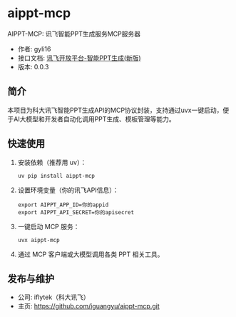 # aippt-mcp

AIPPT-MCP: 讯飞智能PPT生成服务MCP服务器

- 作者: gyli16
- 接口文档: [讯飞开放平台-智能PPT生成(新版)](https://www.xfyun.cn/doc/spark/PPTv2.html)
- 版本: 0.0.3

## 简介

本项目为科大讯飞智能PPT生成API的MCP协议封装，支持通过uvx一键启动，便于AI大模型和开发者自动化调用PPT生成、模板管理等能力。

## 快速使用

1. 安装依赖（推荐用 uv）：
   ```
   uv pip install aippt-mcp
   ```

2. 设置环境变量（你的讯飞API信息）：
   ```
   export AIPPT_APP_ID=你的appid
   export AIPPT_API_SECRET=你的apisecret
   ```

3. 一键启动 MCP 服务：
   ```
   uvx aippt-mcp
   ```

4. 通过 MCP 客户端或大模型调用各类 PPT 相关工具。

## 发布与维护

- 公司: iflytek（科大讯飞）
- 主页: https://github.com/iguangyu/aippt-mcp.git
